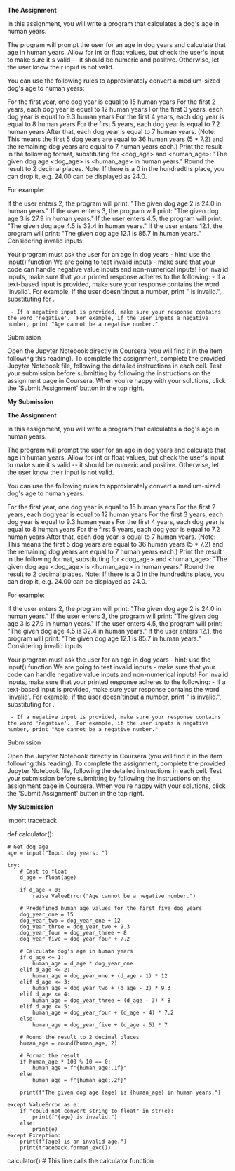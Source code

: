 **The Assignment**

In this assignment, you will write a program that calculates a dog's age in human years.

The program will prompt the user for an age in dog years and calculate that age in human years.  Allow for int or float values, but check the user's input to make sure it's valid -- it should be numeric and positive.  Otherwise, let the user know their input is not valid.

You can use the following rules to approximately convert a medium-sized dog's age to human years:

For the first year, one dog year is equal to 15 human years
For the first 2 years, each dog year is equal to 12 human years
For the first 3 years, each dog year is equal to 9.3 human years
For the first 4 years, each dog year is equal to 8 human years
For the first 5 years, each dog year is equal to 7.2 human years
After that, each dog year is equal to 7 human years.  (Note: This means the first 5 dog years are equal to 36 human years (5 * 7.2) and the remaining dog years are equal to 7 human years each.)
Print the result in the following format, substituting for <dog_age> and <human_age>: "The given dog age <dog_age> is <human_age> in human years."  Round the result to 2 decimal places.  Note: If there is a 0 in the hundredths place, you can drop it, e.g. 24.00 can be displayed as 24.0. 

For example:

If the user enters 2, the program will print: "The given dog age 2 is 24.0 in human years."
If the user enters 3, the program will print: "The given dog age 3 is 27.9 in human years."
If the user enters 4.5, the program will print: "The given dog age 4.5 is 32.4 in human years."
If the user enters 12.1, the program will print: "The given dog age 12.1 is 85.7 in human years."
Considering invalid inputs:

Your program must ask the user for an age in dog years - hint: use the input() function
We are going to test invalid inputs - make sure that your code can handle negative value inputs and non-numerical inputs!
For invalid inputs, make sure that your printed response adheres to the following:
     - If a text-based input is provided, make sure your response contains the word 'invalid'.  For example, if the user doesn'tinput a number, print "<age> is invalid.", substituting for <age>.

     - If a negative input is provided, make sure your response contains the word 'negative'.  For example, if the user inputs a negative number, print "Age cannot be a negative number."

Submission

Open the Jupyter Notebook directly in Coursera (you will find it in the item following this reading).  To complete the assignment, complete the provided Jupyter Notebook file, following the detailed instructions in each cell. Test your submission before submitting by following the instructions on the assignment page in Coursera. When you're happy with your solutions, click the 'Submit Assignment' button in the top right. 

**My Submission**


**The Assignment**

In this assignment, you will write a program that calculates a dog's age in human years.

The program will prompt the user for an age in dog years and calculate that age in human years.  Allow for int or float values, but check the user's input to make sure it's valid -- it should be numeric and positive.  Otherwise, let the user know their input is not valid.

You can use the following rules to approximately convert a medium-sized dog's age to human years:

For the first year, one dog year is equal to 15 human years
For the first 2 years, each dog year is equal to 12 human years
For the first 3 years, each dog year is equal to 9.3 human years
For the first 4 years, each dog year is equal to 8 human years
For the first 5 years, each dog year is equal to 7.2 human years
After that, each dog year is equal to 7 human years.  (Note: This means the first 5 dog years are equal to 36 human years (5 * 7.2) and the remaining dog years are equal to 7 human years each.)
Print the result in the following format, substituting for <dog_age> and <human_age>: "The given dog age <dog_age> is <human_age> in human years."  Round the result to 2 decimal places.  Note: If there is a 0 in the hundredths place, you can drop it, e.g. 24.00 can be displayed as 24.0. 

For example:

If the user enters 2, the program will print: "The given dog age 2 is 24.0 in human years."
If the user enters 3, the program will print: "The given dog age 3 is 27.9 in human years."
If the user enters 4.5, the program will print: "The given dog age 4.5 is 32.4 in human years."
If the user enters 12.1, the program will print: "The given dog age 12.1 is 85.7 in human years."
Considering invalid inputs:

Your program must ask the user for an age in dog years - hint: use the input() function
We are going to test invalid inputs - make sure that your code can handle negative value inputs and non-numerical inputs!
For invalid inputs, make sure that your printed response adheres to the following:
     - If a text-based input is provided, make sure your response contains the word 'invalid'.  For example, if the user doesn'tinput a number, print "<age> is invalid.", substituting for <age>.

     - If a negative input is provided, make sure your response contains the word 'negative'.  For example, if the user inputs a negative number, print "Age cannot be a negative number."

Submission

Open the Jupyter Notebook directly in Coursera (you will find it in the item following this reading).  To complete the assignment, complete the provided Jupyter Notebook file, following the detailed instructions in each cell. Test your submission before submitting by following the instructions on the assignment page in Coursera. When you're happy with your solutions, click the 'Submit Assignment' button in the top right. 

**My Submission**


import traceback
 
def calculator():
   
    # Get dog age
    age = input("Input dog years: ")
 
    try:
        # Cast to float
        d_age = float(age)
       
        if d_age < 0:
            raise ValueError("Age cannot be a negative number.")
       
        # Predefined human age values for the first five dog years
        dog_year_one = 15
        dog_year_two = dog_year_one + 12
        dog_year_three = dog_year_two + 9.3
        dog_year_four = dog_year_three + 8
        dog_year_five = dog_year_four + 7.2
       
        # Calculate dog's age in human years
        if d_age <= 1:
            human_age = d_age * dog_year_one
        elif d_age <= 2:
            human_age = dog_year_one + (d_age - 1) * 12
        elif d_age <= 3:
            human_age = dog_year_two + (d_age - 2) * 9.3
        elif d_age <= 4:
            human_age = dog_year_three + (d_age - 3) * 8
        elif d_age <= 5:
            human_age = dog_year_four + (d_age - 4) * 7.2
        else:
            human_age = dog_year_five + (d_age - 5) * 7
       
        # Round the result to 2 decimal places
        human_age = round(human_age, 2)
       
        # Format the result
        if human_age * 100 % 10 == 0:
            human_age = f"{human_age:.1f}"
        else:
            human_age = f"{human_age:.2f}"
       
        print(f"The given dog age {age} is {human_age} in human years.")
   
    except ValueError as e:
        if "could not convert string to float" in str(e):
            print(f"{age} is invalid.")
        else:
            print(e)
    except Exception:
        print(f"{age} is an invalid age.")
        print(traceback.format_exc())
   
calculator() # This line calls the calculator function
